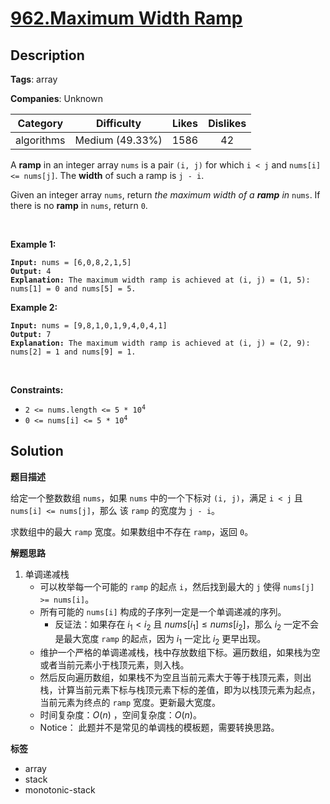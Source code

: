 # [962.Maximum Width Ramp](https://leetcode.com/problems/maximum-width-ramp/description/)

## Description

**Tags**: array

**Companies**: Unknown

|  Category  |   Difficulty    | Likes | Dislikes |
| :--------: | :-------------: | :---: | :------: |
| algorithms | Medium (49.33%) | 1586  |    42    |

<p>A <strong>ramp</strong> in an integer array <code>nums</code> is a pair <code>(i, j)</code> for which <code>i &lt; j</code> and <code>nums[i] &lt;= nums[j]</code>. The <strong>width</strong> of such a ramp is <code>j - i</code>.</p>
<p>Given an integer array <code>nums</code>, return <em>the maximum width of a <strong>ramp</strong> in </em><code>nums</code>. If there is no <strong>ramp</strong> in <code>nums</code>, return <code>0</code>.</p>
<p>&nbsp;</p>
<p><strong class="example">Example 1:</strong></p>
<pre><code><strong>Input:</strong> nums = [6,0,8,2,1,5]
<strong>Output:</strong> 4
<strong>Explanation:</strong> The maximum width ramp is achieved at (i, j) = (1, 5): nums[1] = 0 and nums[5] = 5.</code></pre>
<p><strong class="example">Example 2:</strong></p>
<pre><code><strong>Input:</strong> nums = [9,8,1,0,1,9,4,0,4,1]
<strong>Output:</strong> 7
<strong>Explanation:</strong> The maximum width ramp is achieved at (i, j) = (2, 9): nums[2] = 1 and nums[9] = 1.</code></pre>
<p>&nbsp;</p>
<p><strong>Constraints:</strong></p>
<ul>
  <li><code>2 &lt;= nums.length &lt;= 5 * 10<sup>4</sup></code></li>
  <li><code>0 &lt;= nums[i] &lt;= 5 * 10<sup>4</sup></code></li>
</ul>

## Solution

**题目描述**

给定一个整数数组 `nums`，如果 `nums` 中的一个下标对 `(i, j)`，满足 `i < j` 且 `nums[i] <= nums[j]`，那么 该 `ramp` 的宽度为 `j - i`。

求数组中的最大 `ramp` 宽度。如果数组中不存在 `ramp`，返回 `0`。

**解题思路**

1. 单调递减栈
   - 可以枚举每一个可能的 `ramp` 的起点 `i`，然后找到最大的 `j` 使得 `nums[j] >= nums[i]`。
   - 所有可能的 `nums[i]` 构成的子序列一定是一个单调递减的序列。
     - 反证法：如果存在 $i_1 < i_2$ 且 $nums[i_1] \leq nums[i_2]$，那么 $i_2$ 一定不会是最大宽度 `ramp` 的起点，因为 $i_1$ 一定比 $i_2$ 更早出现。
   - 维护一个严格的单调递减栈，栈中存放数组下标。遍历数组，如果栈为空或者当前元素小于栈顶元素，则入栈。
   - 然后反向遍历数组，如果栈不为空且当前元素大于等于栈顶元素，则出栈，计算当前元素下标与栈顶元素下标的差值，即为以栈顶元素为起点，当前元素为终点的 `ramp` 宽度。更新最大宽度。
   - 时间复杂度：$O(n)$ ，空间复杂度：$O(n)$。
   - Notice： 此题并不是常见的单调栈的模板题，需要转换思路。

**标签**

- array
- stack
- monotonic-stack
